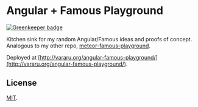Angular + Famous Playground
========================

[![Greenkeeper badge](https://badges.greenkeeper.io/tvararu/angular-famous-playground.svg)](https://greenkeeper.io/)

Kitchen sink for my random Angular/Famous ideas and proofs of concept. Analogous to my other repo, [meteor-famous-playground](https://github.com/tvararu/meteor-famous-playground).

Deployed at [http://vararu.org/angular-famous-playground/](http://vararu.org/angular-famous-playground/).

License
---

[MIT](license.txt).
